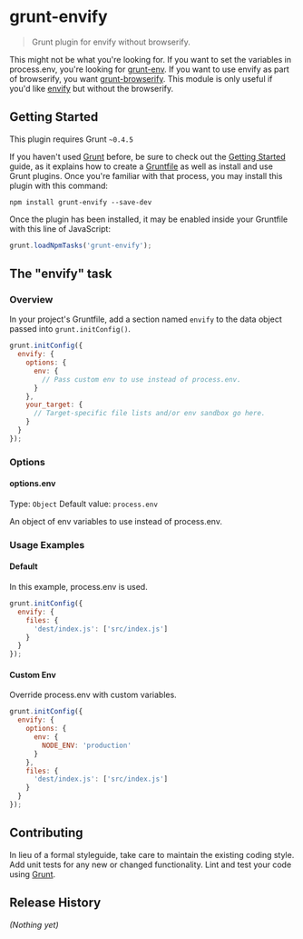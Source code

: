 # grunt-envify

> Grunt plugin for envify without browserify.

This might not be what you're looking for.  If you want to set the
variables in process.env, you're looking for [grunt-env][0].  If you
want to use envify as part of browserify, you want [grunt-browserify][1].
This module is only useful if you'd like [envify][2] but without the
browserify.

[0]: https://github.com/jsoverson/grunt-env
[1]: https://github.com/jmreidy/grunt-browserify
[2]: https://github.com/hughsk/envify

## Getting Started
This plugin requires Grunt `~0.4.5`

If you haven't used [Grunt](http://gruntjs.com/) before, be sure to check out the [Getting Started](http://gruntjs.com/getting-started) guide, as it explains how to create a [Gruntfile](http://gruntjs.com/sample-gruntfile) as well as install and use Grunt plugins. Once you're familiar with that process, you may install this plugin with this command:

```shell
npm install grunt-envify --save-dev
```

Once the plugin has been installed, it may be enabled inside your Gruntfile with this line of JavaScript:

```js
grunt.loadNpmTasks('grunt-envify');
```

## The "envify" task

### Overview
In your project's Gruntfile, add a section named `envify` to the data object passed into `grunt.initConfig()`.

```js
grunt.initConfig({
  envify: {
    options: {
      env: {
        // Pass custom env to use instead of process.env.
      }
    },
    your_target: {
      // Target-specific file lists and/or env sandbox go here.
    }
  }
});
```

### Options

#### options.env
Type: `Object`
Default value: `process.env`

An object of env variables to use instead of process.env.

### Usage Examples

#### Default
In this example, process.env is used.

```js
grunt.initConfig({
  envify: {
    files: {
      'dest/index.js': ['src/index.js']
    }
  }
});
```

#### Custom Env
Override process.env with custom variables.

```js
grunt.initConfig({
  envify: {
    options: {
      env: {
        NODE_ENV: 'production'
      }
    },
    files: {
      'dest/index.js': ['src/index.js']
    }
  }
});
```

## Contributing
In lieu of a formal styleguide, take care to maintain the existing coding style. Add unit tests for any new or changed functionality. Lint and test your code using [Grunt](http://gruntjs.com/).

## Release History
_(Nothing yet)_
